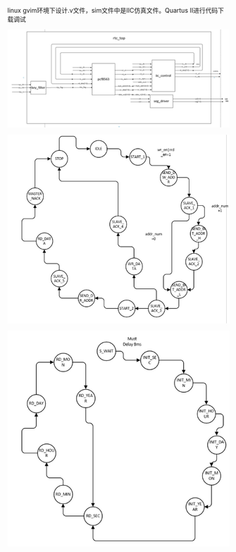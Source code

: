 linux gvim环境下设计.v文件，sim文件中是IIC仿真文件。Quartus II进行代码下载调试

![image](img2/1.png)

![image](img2/2.png)

![image](img2/3.png)
